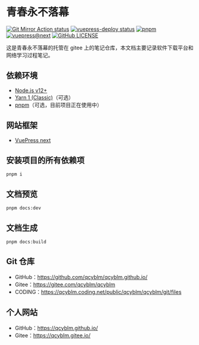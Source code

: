 # 青春永不落幕
[![Git Mirror Action status](https://github.com/qcyblm/qcyblm.github.io/workflows/Git%20Mirror%20Action/badge.svg)](https://github.com/qcyblm/qcyblm.github.io/actions/workflows/GitMirrorAction.yml)
[![vuepress-deploy status](https://github.com/qcyblm/qcyblm.github.io/workflows/vuepress-deploy/badge.svg)](https://github.com/qcyblm/qcyblm.github.io/actions/workflows/vuepress-deploy.yml)
[![pnpm](https://img.shields.io/npm/v/pnpm?label=pnpm)](https://github.com/pnpm/pnpm/)
[![vuepress@next](https://img.shields.io/github/v/release/vuepress/vuepress-next?include_prereleases&label=vuepress%40next)](https://github.com/vuepress/vuepress-next/)
[![GitHub LICENSE](https://img.shields.io/github/license/qcyblm/qcyblm.github.io)](/LICENSE)


这是青春永不落幕的托管在 gitee 上的笔记仓库，本文档主要记录软件下载平台和网络学习过程笔记。

## 依赖环境
- [Node.js v12+](https://nodejs.org/)
- [Yarn 1 (Classic)](https://classic.yarnpkg.com/)（可选）
- [pnpm](https://pnpm.io/)（可选，目前项目正在使用中）

## 网站框架
- [VuePress next](https://v2.vuepress.vuejs.org/)

## 安装项目的所有依赖项
```
pnpm i
```

## 文档预览
```
pnpm docs:dev
```

## 文档生成
```
pnpm docs:build
```

## Git 仓库
- GitHub：https://github.com/qcyblm/qcyblm.github.io/
- Gitee：https://gitee.com/qcyblm/qcyblm
- CODING：https://qcyblm.coding.net/public/qcyblm/qcyblm/git/files

## 个人网站
- GitHub：https://qcyblm.github.io/
- Gitee：https://qcyblm.gitee.io/
